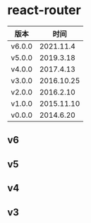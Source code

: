 # react-router

| 版本   | 时间       |
| ------ | ---------- |
| v6.0.0 | 2021.11.4  |
| v5.0.0 | 2019.3.18  |
| v4.0.0 | 2017.4.13  |
| v3.0.0 | 2016.10.25 |
| v2.0.0 | 2016.2.10  |
| v1.0.0 | 2015.11.10 |
| v0.0.0 | 2014.6.20  |

## v6

## v5

## v4

## v3
